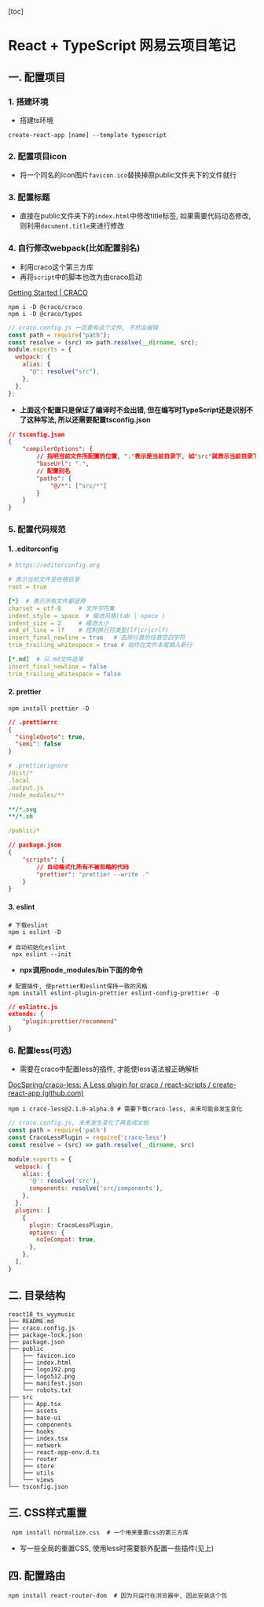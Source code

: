 [toc]

# React + TypeScript 网易云项目笔记

## 一. 配置项目

### 1. 搭建环境

- 搭建ts环境

```shell
create-react-app [name] --template typescript
```

### 2. 配置项目icon

- 将一个同名的icon图片`favicon.ico`替换掉原public文件夹下的文件就行

### 3. 配置标题

- 直接在public文件夹下的`index.html`中修改title标签, 如果需要代码动态修改, 则利用`document.title`来进行修改

### 4. 自行修改webpack(比如配置别名)

- 利用craco这个第三方库
- 再将`script`中的脚本也改为由craco启动

[Getting Started | CRACO](https://craco.js.org/docs/getting-started/)

```shell
npm i -D @craco/craco
npm i -D @craco/types
```

```js
// craco.config.js 一定要有这个文件, 不然会报错
const path = require("path");
const resolve = (src) => path.resolve(__dirname, src);
module.exports = {
  webpack: {
    alias: {
      "@": resolve("src"),
    },
  },
};
```

- **上面这个配置只是保证了编译时不会出错, 但在编写时TypeScript还是识别不了这种写法, 所以还需要配置tsconfig.json**

```json
// tsconfig.json
{
    "compilerOptions": {
        // 指明当前文件所配置的位置, "."表示是当前目录下, 如"src"就表示当前目录下的src
        "baseUrl": ".",
        // 配置别名
        "paths": {
            "@/*": ["src/*"]
        }
    }
}
```



### 5. 配置代码规范

#### 1. .editorconfig

```yaml
# https://editorconfig.org

# 表示当前文件是在根目录
root = true

[*]  # 表示所有文件都适用
charset = utf-8     # 文件字符集
indent_style = space  # 缩进风格(tab | space )
indent_size = 2     # 缩进大小
end_of_line = lf    # 控制换行符类型(lf|cr|crlf)
insert_final_newline = true   # 去除行首的任意空白字符
trim_trailing_whitespace = true # 始终在文件末尾插入新行

[*.md]  # 只.md文件适用
insert_final_newline = false
trim_trailing_whitespace = false
```



#### 2. prettier

```shell
npm install prettier -D
```

```json
// .prettierrc
{
  "singleQuote": true,
  "semi": false
}
```

```yaml
# .prettierignore
/dist/*
.local
.output.js
/node_modules/**

**/*.svg
**/*.sh

/public/*
```

```json
// package.json
{
    "scripts": {
        // 自动格式化所有不被忽略的代码
        "prettier": "prettier --write ."
    }
}
```



#### 3. eslint

```shell
# 下载eslint
npm i eslint -D

# 自动初始化eslint
 npx eslint --init
```

- **npx调用node_modules/bin下面的命令**

 ```shell
 # 配置插件, 使prettier和eslint保持一致的风格
 npm install eslint-plugin-prettier eslint-config-prettier -D
 ```

```json
// eslintrc.js
extends: {
    "plugin:prettier/recommend"
}
```



### 6. 配置less(可选)

- 需要在craco中配置less的插件, 才能使less语法被正确解析

[DocSpring/craco-less: A Less plugin for craco / react-scripts / create-react-app (github.com)](https://github.com/DocSpring/craco-less)

```shell
npm i craco-less@2.1.0-alpha.0 # 需要下载craco-less, 未来可能会发生变化
```

```js
// craco.config.js, 未来发生变化了再查阅文档
const path = require('path')
const CracoLessPlugin = require('craco-less')
const resolve = (src) => path.resolve(__dirname, src)

module.exports = {
  webpack: {
    alias: {
      '@': resolve('src'),
      components: resolve('src/components'),
    },
  },
  plugins: [
    {
      plugin: CracoLessPlugin,
      options: {
        noIeCompat: true,
      },
    },
  ],
}
```





## 二. 目录结构

```
react18_ts_wyymusic
├── README.md
├── craco.config.js
├── package-lock.json
├── package.json
├── public
│   ├── favicon.ico
│   ├── index.html
│   ├── logo192.png
│   ├── logo512.png
│   ├── manifest.json
│   └── robots.txt
├── src
│   ├── App.tsx
│   ├── assets
│   ├── base-ui
│   ├── components
│   ├── hooks
│   ├── index.tsx
│   ├── network
│   ├── react-app-env.d.ts
│   ├── router
│   ├── store
│   ├── utils
│   └── views
└── tsconfig.json

```



## 三. CSS样式重置

```shell
 npm install normalize.css  # 一个用来重置css的第三方库
```

- 写一些全局的重置CSS, 使用less时需要额外配置一些插件(见上)



## 四. 配置路由

```shell
npm install react-router-dom  # 因为只运行在浏览器中, 因此安装这个包
```

